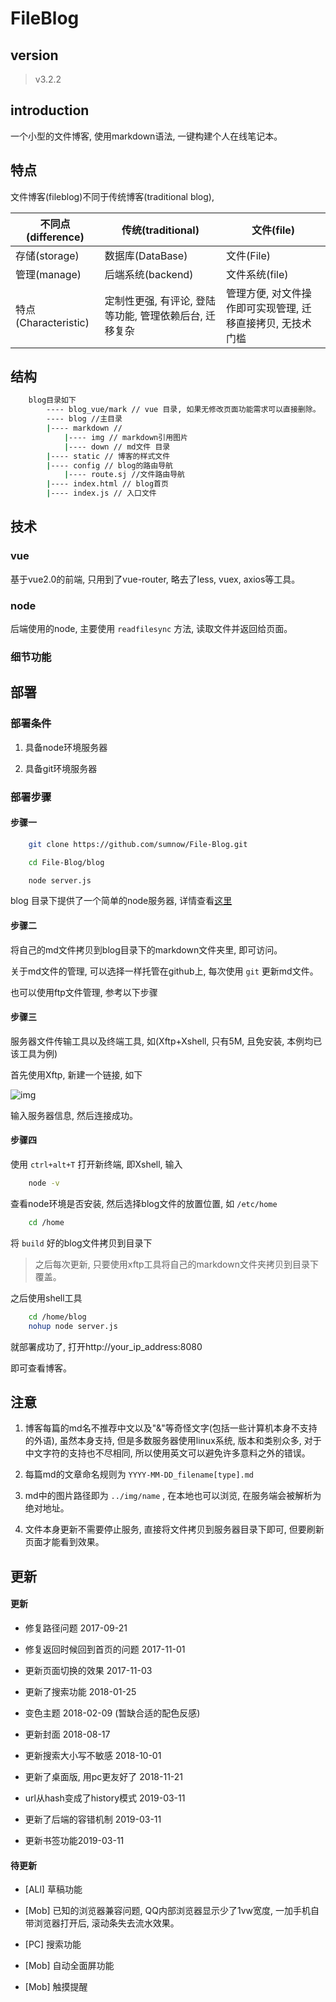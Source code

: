# FileBlog

## version

> v3.2.2

## introduction

一个小型的文件博客, 使用markdown语法, 一键构建个人在线笔记本。 

## 特点

文件博客(fileblog)不同于传统博客(traditional blog), 

| 不同点(difference)   | 传统(traditional)                          | 文件(file)                                     |
|---------------------|--------------------------------------------|------------------------------------------------|
| 存储(storage)       | 数据库(DataBase)                            | 文件(File)                                     |
| 管理(manage)        | 后端系统(backend)                           | 文件系统(file)                                  |
| 特点(Characteristic) | 定制性更强, 有评论, 登陆等功能, 管理依赖后台, 迁移复杂 | 管理方便, 对文件操作即可实现管理, 迁移直接拷贝, 无技术门槛 |

## 结构

```bash
    blog目录如下
        ---- blog_vue/mark // vue 目录, 如果无修改页面功能需求可以直接删除。 
        ---- blog //主目录
        |---- markdown //
            |---- img // markdown引用图片
            |---- down // md文件 目录
        |---- static // 博客的样式文件
        |---- config // blog的路由导航
            |---- route.sj //文件路由导航  
        |---- index.html // blog首页
        |---- index.js // 入口文件
```

## 技术

### vue

基于vue2.0的前端, 只用到了vue-router, 略去了less, vuex, axios等工具。 

### node

后端使用的node, 主要使用 `readfilesync` 方法, 读取文件并返回给页面。 

### 细节功能

## 部署

### 部署条件

1. 具备node环境服务器

2. 具备git环境服务器

### 部署步骤

#### 步骤一

```bash
    git clone https://github.com/sumnow/File-Blog.git

    cd File-Blog/blog

    node server.js
```

blog 目录下提供了一个简单的node服务器, 详情查看[这里](https://github.com/sumnow/simple-server)

#### 步骤二

将自己的md文件拷贝到blog目录下的markdown文件夹里, 即可访问。 

关于md文件的管理, 可以选择一样托管在github上, 每次使用 `git` 更新md文件。 

也可以使用ftp文件管理, 参考以下步骤

#### 步骤三

服务器文件传输工具以及终端工具, 如(Xftp+Xshell, 只有5M, 且免安装, 本例均已该工具为例)

首先使用Xftp, 新建一个链接, 如下

![img](../img/2017091901.png)

输入服务器信息, 然后连接成功。 

#### 步骤四

使用 `ctrl+alt+T` 打开新终端, 即Xshell, 输入

```bash
    node -v
```

查看node环境是否安装, 然后选择blog文件的放置位置, 如 `/etc/home` 

```bash
    cd /home
```

将 `build` 好的blog文件拷贝到目录下

> 之后每次更新, 只要使用xftp工具将自己的markdown文件夹拷贝到目录下覆盖。 

之后使用shell工具

```bash
    cd /home/blog
    nohup node server.js
```

就部署成功了, 打开http://your_ip_address:8080
    
即可查看博客。 

## 注意

1. 博客每篇的md名不推荐中文以及"&"等奇怪文字(包括一些计算机本身不支持的外语), 虽然本身支持, 但是多数服务器使用linux系统, 版本和类别众多, 对于中文字符的支持也不尽相同, 所以使用英文可以避免许多意料之外的错误。 

2. 每篇md的文章命名规则为 `YYYY-MM-DD_filename[type].md` 

3. md中的图片路径即为 `../img/name` , 在本地也可以浏览, 在服务端会被解析为绝对地址。 

4. 文件本身更新不需要停止服务, 直接将文件拷贝到服务器目录下即可, 但要刷新页面才能看到效果。 

## 更新

#### 更新

- 修复路径问题 2017-09-21

- 修复返回时候回到首页的问题 2017-11-01

- 更新页面切换的效果 2017-11-03

- 更新了搜索功能 2018-01-25

- 变色主题 2018-02-09 (暂缺合适的配色反感)

- 更新封面 2018-08-17

- 更新搜索大小写不敏感 2018-10-01

- 更新了桌面版, 用pc更友好了 2018-11-21

- url从hash变成了history模式 2019-03-11

- 更新了后端的容错机制 2019-03-11

- 更新书签功能2019-03-11

#### 待更新

- [ALl] 草稿功能

- [Mob] 已知的浏览器兼容问题, QQ内部浏览器显示少了1vw宽度, 一加手机自带浏览器打开后, 滚动条失去流水效果。 

- [PC] 搜索功能

- [Mob] 自动全面屏功能

- [Mob] 触摸提醒
